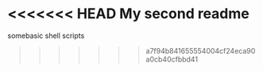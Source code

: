 <<<<<<< HEAD
My second readme
=======
somebasic shell scripts
>>>>>>> a7f94b841655554004cf24eca90a0cb40cfbbd41

